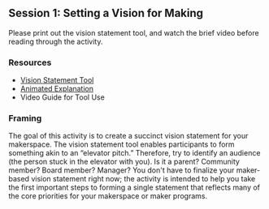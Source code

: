 ## Session 1: Setting a Vision for Making 

Please print out the vision statement tool, and watch the brief video before reading through the activity. 

### Resources
 * [Vision Statement Tool](https://drive.google.com/open?id=0B73IBpX2ukUbOW12WE5qUk5FcmM)
 * [Animated Explanation](https://drive.google.com/open?id=0Byq8c7qHfLKYdV82NERoOXJ6bnc)
 * Video Guide for Tool Use

### Framing
The goal of this activity is to create a succinct vision statement for your makerspace. The vision statement tool enables participants to form something akin to an “elevator pitch.” Therefore, try to identify an audience (the person stuck in the elevator with you). Is it a parent? Community member? Board member? Manager? You don't have to finalize your maker-based vision statement right now; the activity is intended to help you take the first important steps to forming a single statement that reflects many of the core priorities for your makerspace or maker programs.  
